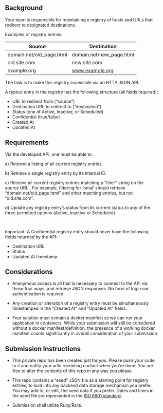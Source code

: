 ## Background

Your team is responsible for maintaining a registry of hosts and URLs that redirect to designated destinations.

Examples of registry entries:

| **Source** | **Destination** |
| --- | --- |
| domain.net/old_page.html | domain.net/new_page.html |
| old.site.com | new.site.com |
| example.org | www.example.org |


The task is to make this registry accessible via an HTTP JSON API.

A typical entry in the registry has the following structure (all fields required):

* URL to redirect from (“source”)
* Destination URL to redirect to (“destination”)
* Status (one of Active, Inactive, or Scheduled)
* Confidential (true/false)
* Created At
* Updated At

## Requirements

Via the developed API, one must be able to:

a) Retrieve a listing of all current registry entries.

b) Retrieve a single registry entry by its internal ID.

c) Retrieve all current registry entries matching a “filter” string on the source URL .
For example, filtering for ‘omai’ should retrieve “domain.net/old_page.html” and other matching entries, but not “old.site.com”.

d) Update any registry entry’s status from its current status to any of the three permitted options (Active, Inactive or Scheduled)


<br />

Important: A Confidential registry entry should never have the following fields returned by the API:
* Destination URL
* Status
* Updated At timestamp


## Considerations

* Anonymous access is all that is necessary to connect to the API via these four ways, and retrieve JSON responses. No form of login nor authentication is required.

* Any creation or alteration of a registry entry must be simultaneously timestamped in the “Created At” and “Updated At” fields.

* Your solution must contain a docker manifest so we can run your application in containers. While your submission will still be considered without a docker manifest/definition, the presence of a working docker manifest counts significantly in overall consideration of your submission.


## Submission Instructions

* This private repo has been created just for you. Please push your code to it and notify your urllo recruiting contact when you’re done! You are free to alter the contents of this repo in any way you please.


* This repo contains a “seed” JSON file as a starting point for registry entries, to load into any backend data storage mechanism you prefer. You may add to, or edit, the seed data if you prefer. Dates and times in the seed file are represented in the [ISO 8601 standard](https://fits.gsfc.nasa.gov/iso-time.html).

* Submission shall utilize Ruby/Rails.
